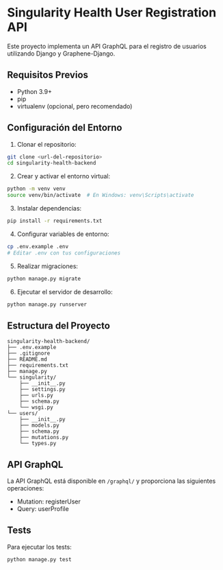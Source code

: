 # Singularity Health User Registration API

Este proyecto implementa un API GraphQL para el registro de usuarios utilizando Django y Graphene-Django.

## Requisitos Previos

- Python 3.9+
- pip
- virtualenv (opcional, pero recomendado)

## Configuración del Entorno

1. Clonar el repositorio:
```bash
git clone <url-del-repositorio>
cd singularity-health-backend
```

2. Crear y activar el entorno virtual:
```bash
python -m venv venv
source venv/bin/activate  # En Windows: venv\Scripts\activate
```

3. Instalar dependencias:
```bash
pip install -r requirements.txt
```

4. Configurar variables de entorno:
```bash
cp .env.example .env
# Editar .env con tus configuraciones
```

5. Realizar migraciones:
```bash
python manage.py migrate
```

6. Ejecutar el servidor de desarrollo:
```bash
python manage.py runserver
```

## Estructura del Proyecto

```
singularity-health-backend/
├── .env.example
├── .gitignore
├── README.md
├── requirements.txt
├── manage.py
└── singularity/
    ├── __init__.py
    ├── settings.py
    ├── urls.py
    ├── schema.py
    └── wsgi.py
└── users/
    ├── __init__.py
    ├── models.py
    ├── schema.py
    ├── mutations.py
    └── types.py
```

## API GraphQL

La API GraphQL está disponible en `/graphql/` y proporciona las siguientes operaciones:

- Mutation: registerUser
- Query: userProfile

## Tests

Para ejecutar los tests:
```bash
python manage.py test
```